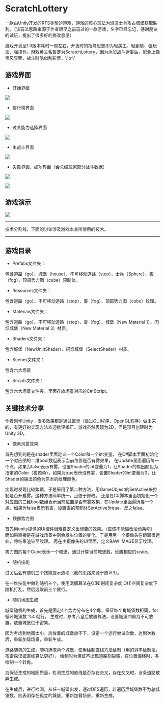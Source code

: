 # ScratchLottery

一款由Unity开发的RTS类型的游戏，游戏的核心玩法为派遣士兵攻占城堡获取胜利。（该玩法思路来源于作者很早之前玩过的一款游戏，名字已经忘记，感谢朋友的试玩，提出了很多好的修改意见）

游戏开发至1.0版本耗时一周左右，开发时的指导思想即为轻美工、轻剧情、强玩法、强操作。游戏英文名暂定为ScratchLottery，因为添加战斗迷雾后，配合上像素风界面，战斗时酷似刮彩票。\\^o^/

## 游戏界面

* 开始界面

![](1.png)

* 排行榜界面

![](2.png)

* 过关能力选择界面

![](3.png)

* 主战斗界面

![](4.png)

* 失败界面、成功界面（会总结玩家部分战斗数据）

![](5.png)

![](6.png)

## 游戏演示

![](1.gif)

---

技术分割线，下面的讨论涉及游戏本身所使用的技术。

---

## 游戏目录

* Prefabs文件夹：

包含道路（go）、城堡（house）、不可移动道路（stop）、士兵（Sphere）、雾（fog）、顶部势力图（cube）预制体。

* Resources文件夹：

包含道路（go）、不可移动道路（stop）、雾（fog）、顶部势力图（cube）纹理。

* Materials文件夹：

包含道路（go）、不可移动道路（stop）、雾（fog）、城堡（New Material 1）、闪烁城堡（New Material 3）材质。

* Shaders文件夹：

包含城堡（NewUnlitShader）、闪烁城堡（SelectShader）材质。

* Scenes文件夹：

包含六大场景

* Scripts文件夹：

包含六大场景文件夹，里面存放场景对应的C# Script。

## 关键技术分享

作者刚学Unity，很多效果都是通过直觉（做过GUI程序、OpenGL程序）做出来的，有更好的实现方法欢迎批评指正。游戏虽然表现为2D，但是项目创建时为Unity 3D。

* 像素风雾效果

首先想到的是在shader里面定义一个Color和一个int变量，
在C#脚本里面初始化一个对应图的二维bool数组表示当前位置是否有雾效果，
在Update里面遍历每一个点，如果为false表示有雾，设置Shader的int变量为1，让Shader的输出颜色为指定的Color（雾颜色），如果为true表示没有雾，设置Shader的int变量为0，让Shader的输出颜色为原本的纹理颜色。

实现时发现比较繁琐，于是采用了第二种方法，用GameObject的SetActive来控制是否开启雾。这种方法简单统一，且便于修改。
还是在C#脚本里面初始化一个对应图的二维bool数组表示当前位置是否有雾效果，在Update里面遍历每一个点，如果为false表示有雾，设置雾的预制体SetActive为true。反之false。

* 顶部势力图

首先用unity提供的UI控件很难自定义出想要的效果。（应该不能魔改滚动条吧）
而如果直接是在游戏场景中则会发生位置的变化。于是用另一个摄像头在距离很远处，将结果渲染至纹理。
再在主摄像头的UI里面，定义RAW IMAGE显示纹理。

势力图的每个Cube表示一个城堡，通过计算当前城堡数，设置相应的scale。

* 随机技能

过关后会有随机三个技能提示选项（我的思路来源于崩坏3）。

在一堆技能中做到随机三个，使用洗牌算法在O(N)时间复杂度 O(1)空间复杂度下随机打乱。然后选取前三个就行。

* 随机地图生成

城堡随机的生成，首先是固定4个势力分布在4个角，保证每个角城堡数相同，for循环城堡数 %4 就行。
生成时，参考八皇后放置算法，设置城堡四周为不可放置，放置城堡过于密集。

因为考虑到地图太小，后放置的城堡放不下，设定一个运行尝试次数，达到次数后，重新加载场景，重新生成。

道路随机的生成，随机选取两个城堡，使用绘制直线方法绘制（用的斜率绘制法，布雷森汉姆直线算法更好），
绘制时为保证不出现道路割裂感，在位置偏移时，多绘制一个转角。

为保证生成的地图质量，检测生成的直线是否存在交叉，存在交叉时，该条道路放弃生成。

在生成后，进行检测，从任一城堡出发，通过DFS遍历，若遍历后城堡数不为总城堡数，则表明存在孤立的城堡，重新加载场景，重新生成。
